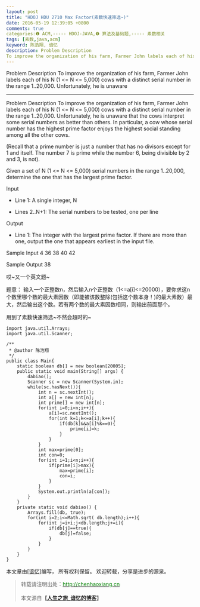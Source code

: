 ```yaml
---
layout: post
title: "HDOJ HDU 2710 Max Factor(素数快速筛选~)"
date: 2016-05-19 12:39:05 +0800
comments: true
categories:❶ ACM,----- HDOJ-JAVA,❺ 算法及基础题,----- 素数相关
tags: [素数,java,acm]
keyword: 陈浩翔, 谙忆
description: Problem Description 
To improve the organization of his farm, Farmer John labels each of his N (1 <= N <= 5,000) cows with a distinct serial number in the range 1..20,000. Unfortunately, he is unaware 
---
```



Problem Description 
To improve the organization of his farm, Farmer John labels each of his N (1 <= N <= 5,000) cows with a distinct serial number in the range 1..20,000. Unfortunately, he is unaware
<!-- more -->
----------

Problem Description
To improve the organization of his farm, Farmer John labels each of his N (1 <= N <= 5,000) cows with a distinct serial number in the range 1..20,000. Unfortunately, he is unaware that the cows interpret some serial numbers as better than others. In particular, a cow whose serial number has the highest prime factor enjoys the highest social standing among all the other cows.

(Recall that a prime number is just a number that has no divisors except for 1 and itself. The number 7 is prime while the number 6, being divisible by 2 and 3, is not).

Given a set of N (1 <= N <= 5,000) serial numbers in the range 1..20,000, determine the one that has the largest prime factor.

 

Input
* Line 1: A single integer, N

* Lines 2..N+1: The serial numbers to be tested, one per line
 

Output
* Line 1: The integer with the largest prime factor. If there are more than one, output the one that appears earliest in the input file.
 

Sample Input
4
36
38
40
42
 

Sample Output
38


哎~又一个英文题~

题意：
输入一个正整数n，然后输入n个正整数（1<=a[i]<=20000），要你求这n个数里哪个数的最大素因数（即能被该数整除(包括这个数本身！)的最大素数）最大，然后输出这个数。若有两个数的最大素因数相同，则输出前面那个。

用到了素数快速筛选~不然会超时的~


```
import java.util.Arrays;
import java.util.Scanner;

/**
 * @author 陈浩翔
 */
public class Main{
	static boolean db[] = new boolean[20005];
	public static void main(String[] args) {
		dabiao();
		Scanner sc = new Scanner(System.in);
		while(sc.hasNext()){
			int n = sc.nextInt();
			int a[] = new int[n];
			int prime[] = new int[n];
			for(int i=0;i<n;i++){
				a[i]=sc.nextInt();
				for(int k=1;k<=a[i];k++){
					if(db[k]&&a[i]%k==0){
						prime[i]=k;
					}
				}
			}
			int max=prime[0];
			int con=0;
			for(int i=1;i<n;i++){
				if(prime[i]>max){
					max=prime[i];
					con=i;
				}
			}
			System.out.println(a[con]);
		}
	}
	private static void dabiao() {
		Arrays.fill(db, true);
		for(int i=2;i<=Math.sqrt( db.length);i++){
			for(int j=i+i;j<db.length;j+=i){
				if(db[j]==true){
					db[j]=false;
				}
			}
		}
	}
}

```



本文章由<a href="http://chenhaoxiang.cn/">[谙忆]</a>编写， 所有权利保留。 
欢迎转载，分享是进步的源泉。
<blockquote cite='陈浩翔'>
<p background-color='#D3D3D3'>转载请注明出处：<a href='http://chenhaoxiang.cn'><font color="green">http://chenhaoxiang.cn</font></a><br><br>
本文源自<strong>【<a href='http://chenhaoxiang.cn' target='_blank'>人生之旅_谙忆的博客</a>】</strong></p>
</blockquote>
